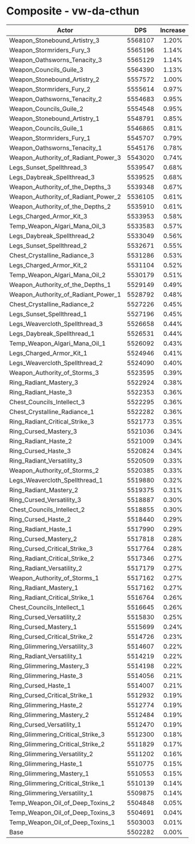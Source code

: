 # Composite - vw-da-cthun
| Actor | DPS | Increase |
|---|:---:|:---:|
|Weapon_Stonebound_Artistry_3|5568107|1.20%|
|Weapon_Stormriders_Fury_3|5565196|1.14%|
|Weapon_Oathsworns_Tenacity_3|5565129|1.14%|
|Weapon_Councils_Guile_3|5564390|1.13%|
|Weapon_Stonebound_Artistry_2|5557572|1.00%|
|Weapon_Stormriders_Fury_2|5555614|0.97%|
|Weapon_Oathsworns_Tenacity_2|5554683|0.95%|
|Weapon_Councils_Guile_2|5554548|0.95%|
|Weapon_Stonebound_Artistry_1|5548791|0.85%|
|Weapon_Councils_Guile_1|5546865|0.81%|
|Weapon_Stormriders_Fury_1|5545707|0.79%|
|Weapon_Oathsworns_Tenacity_1|5545176|0.78%|
|Weapon_Authority_of_Radiant_Power_3|5543020|0.74%|
|Legs_Sunset_Spellthread_3|5539547|0.68%|
|Legs_Daybreak_Spellthread_3|5539525|0.68%|
|Weapon_Authority_of_the_Depths_3|5539348|0.67%|
|Weapon_Authority_of_Radiant_Power_2|5536105|0.61%|
|Weapon_Authority_of_the_Depths_2|5535910|0.61%|
|Legs_Charged_Armor_Kit_3|5533953|0.58%|
|Temp_Weapon_Algari_Mana_Oil_3|5533583|0.57%|
|Legs_Daybreak_Spellthread_2|5533049|0.56%|
|Legs_Sunset_Spellthread_2|5532671|0.55%|
|Chest_Crystalline_Radiance_3|5531286|0.53%|
|Legs_Charged_Armor_Kit_2|5531104|0.52%|
|Temp_Weapon_Algari_Mana_Oil_2|5530179|0.51%|
|Weapon_Authority_of_the_Depths_1|5529149|0.49%|
|Weapon_Authority_of_Radiant_Power_1|5528792|0.48%|
|Chest_Crystalline_Radiance_2|5527226|0.45%|
|Legs_Sunset_Spellthread_1|5527196|0.45%|
|Legs_Weavercloth_Spellthread_3|5526658|0.44%|
|Legs_Daybreak_Spellthread_1|5526531|0.44%|
|Temp_Weapon_Algari_Mana_Oil_1|5526092|0.43%|
|Legs_Charged_Armor_Kit_1|5524946|0.41%|
|Legs_Weavercloth_Spellthread_2|5524090|0.40%|
|Weapon_Authority_of_Storms_3|5523595|0.39%|
|Ring_Radiant_Mastery_3|5522924|0.38%|
|Ring_Radiant_Haste_3|5522353|0.36%|
|Chest_Councils_Intellect_3|5522295|0.36%|
|Chest_Crystalline_Radiance_1|5522282|0.36%|
|Ring_Radiant_Critical_Strike_3|5521773|0.35%|
|Ring_Cursed_Mastery_3|5521036|0.34%|
|Ring_Radiant_Haste_2|5521009|0.34%|
|Ring_Cursed_Haste_3|5520824|0.34%|
|Ring_Radiant_Versatility_3|5520509|0.33%|
|Weapon_Authority_of_Storms_2|5520385|0.33%|
|Legs_Weavercloth_Spellthread_1|5519880|0.32%|
|Ring_Radiant_Mastery_2|5519375|0.31%|
|Ring_Cursed_Versatility_3|5518887|0.30%|
|Chest_Councils_Intellect_2|5518855|0.30%|
|Ring_Cursed_Haste_2|5518440|0.29%|
|Ring_Radiant_Haste_1|5517990|0.29%|
|Ring_Cursed_Mastery_2|5517818|0.28%|
|Ring_Cursed_Critical_Strike_3|5517764|0.28%|
|Ring_Radiant_Critical_Strike_2|5517346|0.27%|
|Ring_Radiant_Versatility_2|5517179|0.27%|
|Weapon_Authority_of_Storms_1|5517162|0.27%|
|Ring_Radiant_Mastery_1|5517162|0.27%|
|Ring_Radiant_Critical_Strike_1|5516764|0.26%|
|Chest_Councils_Intellect_1|5516645|0.26%|
|Ring_Cursed_Versatility_2|5515830|0.25%|
|Ring_Cursed_Mastery_1|5515699|0.24%|
|Ring_Cursed_Critical_Strike_2|5514726|0.23%|
|Ring_Glimmering_Versatility_3|5514607|0.22%|
|Ring_Radiant_Versatility_1|5514219|0.22%|
|Ring_Glimmering_Mastery_3|5514198|0.22%|
|Ring_Glimmering_Haste_3|5514056|0.21%|
|Ring_Cursed_Haste_1|5514007|0.21%|
|Ring_Cursed_Critical_Strike_1|5512932|0.19%|
|Ring_Glimmering_Haste_2|5512774|0.19%|
|Ring_Glimmering_Mastery_2|5512484|0.19%|
|Ring_Cursed_Versatility_1|5512470|0.19%|
|Ring_Glimmering_Critical_Strike_3|5512300|0.18%|
|Ring_Glimmering_Critical_Strike_2|5511829|0.17%|
|Ring_Glimmering_Versatility_2|5511202|0.16%|
|Ring_Glimmering_Haste_1|5510775|0.15%|
|Ring_Glimmering_Mastery_1|5510553|0.15%|
|Ring_Glimmering_Critical_Strike_1|5510139|0.14%|
|Ring_Glimmering_Versatility_1|5509875|0.14%|
|Temp_Weapon_Oil_of_Deep_Toxins_2|5504848|0.05%|
|Temp_Weapon_Oil_of_Deep_Toxins_3|5504691|0.04%|
|Temp_Weapon_Oil_of_Deep_Toxins_1|5503003|0.01%|
|Base|5502282|0.00%|
